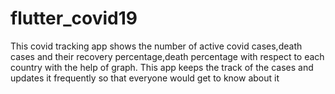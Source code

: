 # flutter_covid19
This covid tracking app shows the number of active covid cases,death cases and their recovery percentage,death percentage with respect to each country with the help of graph.
This app keeps the track of the cases and updates it frequently so that everyone would get to know about it
